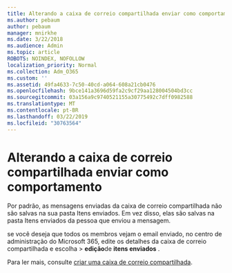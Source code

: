 ```yaml
---
title: Alterando a caixa de correio compartilhada enviar como comportamento
ms.author: pebaum
author: pebaum
manager: mnirkhe
ms.date: 3/22/2018
ms.audience: Admin
ms.topic: article
ROBOTS: NOINDEX, NOFOLLOW
localization_priority: Normal
ms.collection: Adm_O365
ms.custom: ''
ms.assetid: 49fa4633-7c50-40cd-a064-608a21cb0476
ms.openlocfilehash: 9bce141a3696d59fa2c9cf29aa128004504bd3cc
ms.sourcegitcommit: 03a156a9c9740521155a30775492c7dff0982588
ms.translationtype: MT
ms.contentlocale: pt-BR
ms.lasthandoff: 03/22/2019
ms.locfileid: "30763564"
---
```

# <a name="changing-shared-mailbox-send-as-behavior"></a>Alterando a caixa de correio compartilhada enviar como comportamento

Por padrão, as mensagens enviadas da caixa de correio compartilhada não são salvas na sua pasta Itens enviados. Em vez disso, elas são salvas na pasta Itens enviados da pessoa que enviou a mensagem.
  
se você deseja que todos os membros vejam o email enviado, no centro de administração do Microsoft 365, edite os detalhes da caixa de correio compartilhada e escolha \> **edição**de **itens enviados** .
  
Para ler mais, consulte [criar uma caixa de correio compartilhada](https://support.office.com/article/create-a-shared-mailbox-871a246d-3acd-4bba-948e-5de8be0544c9).
  

